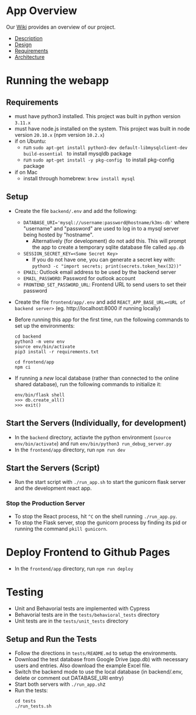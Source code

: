 # App Overview

Our [Wiki](https://github.com/SCCapstone/K3MS/wiki) provides an overview of our project.
- [Description](https://github.com/SCCapstone/K3MS/wiki/Project-Description)
- [Design](https://github.com/SCCapstone/K3MS/wiki/Design)
- [Requirements](https://github.com/SCCapstone/K3MS/wiki/Requirements)
- [Architecture](https://github.com/SCCapstone/K3MS/wiki/Architecture)

# Running the webapp

## Requirements
- must have python3 installed. This project was built in python version `3.11.x`
- must have node.js installed on the system. This project was built in node version `20.10.x` (npm version `10.2.x`)
- if on Ubuntu:
    - run `sudo apt-get install python3-dev default-libmysqlclient-dev build-essential ` to install mysqldb package
    - run `sudo apt-get install -y pkg-config ` to install pkg-config package
- if on Mac
    - install through homebrew: `brew install mysql`

## Setup
- Create the file `backend/.env` and add the following:
    - `DATABASE_URI='mysql://username:password@hostname/k3ms-db'` where "username" and "password" are used to log in to a mysql server being hosted by "hostname".
        - Alternatively (for development) do not add this. This will prompt the app to create a temporary sqlite database file called `app.db`
    - `SESSION_SECRET_KEY=<Some Secret Key>`
        - If you do not have one, you can generate a secret key with: `python3 -c "import secrets; print(secrets.token_hex(32))"`
    - `EMAIL`: Outlook email address to be used by the backend server
    - `EMAIL_PASSWORD`: Password for outlook account
    - `FRONTEND_SET_PASSWORD_URL`: Frontend URL to send users to set their password

- Create the file `frontend/app/.env` and add `REACT_APP_BASE_URL=<URL of backend server>` (eg. http://localhost:8000 if running locally)

- Before running this app for the first time, run the following commands to set up the environments:
    ```
    cd backend
    python3 -m venv env
    source env/bin/activate
    pip3 install -r requirements.txt

    cd frontend/app
    npm ci
    ```
- If running a *new* local database (rather than connected to the online shared database), run the following commands to initialize it:
    ```
    env/bin/flask shell
    >>> db.create_all()
    >>> exit()
    ```

## Start the Servers (Individually, for development)
- In the `backend` directory, actiavte the python environment (`source env/bin/activate`) and run `env/bin/python3 run_debug_server.py`
- In the `frontend/app` directory, run `npm run dev`

## Start the Servers (Script)
- Run the start script with `./run_app.sh` to start the gunicorn flask server and the development react app.

### Stop the Production Server
- To stop the React process, hit `^C` on the shell running `./run_app.py`.
- To stop the Flask server, stop the gunicorn process by finding its pid or running the command `pkill gunicorn`.

# Deploy Frontend to Github Pages
- In the `frontend/app` directory, run `npm run deploy`


# Testing
- Unit and Behavorial tests are implemented with Cypress
- Behavorial tests are in the `tests/behavioral_tests` directory
- Unit tests are in the `tests/unit_tests` directory

## Setup and Run the Tests
- Follow the directions in `tests/README.md` to setup the environments.
- Download the test database from Google Drive (app.db) with necessary users and entries. Also download the example Excel file.
- Switch the backend mode to use the local database (in backend/.env, delete or comment out DATABASE_URI entry)
- Start both servers with `./run_app.sh`z
- Run the tests: 
    ```
    cd tests
    ./run_tests.sh
    ```

